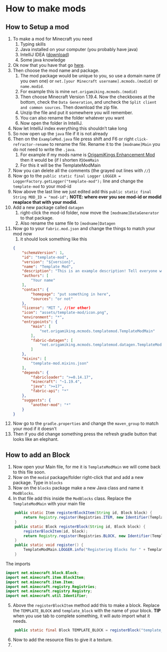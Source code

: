 # How to make mods
## How to Setup a mod
1. To make a mod for Minecraft you need
    1. Typing skills
    2. Java installed on your computer (you probably have java)
    3. IntelliJ IDEA ([download](https://www.jetbrains.com/idea/download/))
    4. Some java knowledge
2. Ok now that you have that go [here](https://fabricmc.net/develop/template/). 
3. Then choose the mod name and package. 
    1. The mod package would be unique to you, so use a domain name (if you own one) or `net.[your Minecraft username].mcmods.(modid)` or `name.modid`.
    2. For example this is mine `net.origamiking.mcmods.(modid)`
    3. Then choose Minecraft Version 1.19.4. Now the checkboxes at the bottom, check the `Data Generation`, and uncheck the `Split client and common sources`. Then download the zip file. 
    4. Unzip the file and put it somewhere you will remember. 
    5. You can also rename the folder whatever you want
    6. Now open the folder in IntelliJ.
7. Now let IntelliJ index everything this shouldn’t take long
8. So now open up the `java` file if it is not already
8. Then on the `ExampleMod.java` file press shift and F6 or right `click-refractor-rename` to rename the file. Rename it to the `[modname]Main` you do not need to write the `.java`.
    1. For example if my mods name is [OrigamiKings Enhancement Mod](https://github.com/OrigamiKing3612/OrigamiKings-Enhancement-Mod) then it would be (if I shorten it)`OemMain`
    2. For this it will be the TemplateModMain
9. Now you can delete all the comments (the grayed out lines with `//`)
10. Now go to the `public static final Logger LOGGER = LoggerFactory.getLogger("template-mod");` line and change the `template-mod` to your mod-id
11. Now above the last line we just edited add this `public static final String MOD_ID = "mod-id";` **NOTE: where ever you see mod-id or modid reaplace that with your modid.**
12. Add a new package called `datagen` 
    1. right-click the mod-id folder, now move the `[modname]DataGenerator` to that package.
    2. Also rename the same file to `[modname]Datagen`
13. Now go to your `fabric.mod.json` and change the things to match your mod now
    1. it should look something like this
    ```json
    {
        "schemaVersion": 1,
        "id": "template-mod",
        "version": "${version}",
        "name": "Template Mod",
        "description": "This is an example description! Tell everyone what your mod is about!",
        "authors": [
            "Your name"
        ],
        "contact": {
            "homepage": "put something in here",
            "sources": "or not"
        },
        "license": "MIT ", //(or other)
        "icon": "assets/template-mod/icon.png",
        "environment": "*",
        "entrypoints": {
            "main": [
                "net.origamiking.mcmods.templatemod.TemplateModMain"
            ],
            "fabric-datagen": [
                "net.origamiking.mcmods.templatemod.datagen.TemplateModDatagen"
            ]
        },
        "mixins": [
            "template-mod.mixins.json"
        ],
        "depends": {
            "fabricloader": ">=0.14.17",
            "minecraft": "~1.19.4",
            "java": ">=17",
            "fabric-api": "*"
        },
        "suggests": {
            "another-mod": "*"
        }
    }
    ```
14. Now go to the `gradle.properties` and change the `maven_group` to match your mod if it doesn't
15. Then if you did change something press the refresh gradle button that looks like an elephant.
## How to add an Block
1. Now open your Main file, for me it is `TemplateModMain` we will come back to this file soon.
2. Now on the `modid` package/folder right-click that and add a new package. Type in `blocks`
3. Now on the `blocks` package make a new Java class and name it `ModBlocks`.
4. In that file add this inside the `ModBlocks` class. Replace the `TemplateModMain` with your main file
```java
    public static Item registerBlockItem(String id, Block block) {
        return Registry.register(Registries.ITEM, new Identifier(TemplateModMain.MOD_ID, id), new BlockItem(block, new Item.Settings()));
    }
    public static Block registerBlock(String id, Block block) {
        registerBlockItem(id, block);
        return Registry.register(Registries.BLOCK, new Identifier(TemplateModMain.MOD_ID, id), block);
    }
    public static void register() {
        TemplateModMain.LOGGER.info("Registering Blocks for " + TemplateModMain.MOD_ID);
    }
```
The imports
```java
import net.minecraft.block.Block;
import net.minecraft.item.BlockItem;
import net.minecraft.item.Item;
import net.minecraft.registry.Registries;
import net.minecraft.registry.Registry;
import net.minecraft.util.Identifier;
```
5. Above the `registerBlockItem` method add this to make a block. Replace the `TEMPLATE_BLOCK` and `template_block` with the name of your block.
    **TIP** when you use tab to complete something, it will auto import what it needs.
```java
    public static final Block TEMPLATE_BLOCK = registerBlock("template_block", new Block(FabricBlockSettings.of(Material.METAL).strength(0.5f).requiresTool()));
```
6. Now to add the resource files to give it a texture.
7. 
